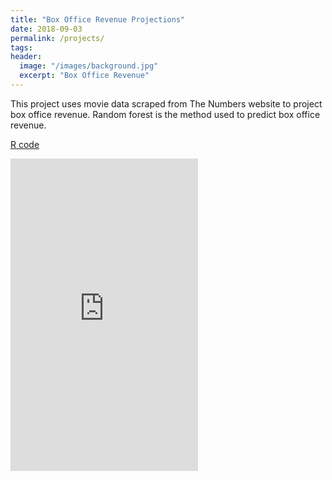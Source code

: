 ```yaml
---
title: "Box Office Revenue Projections"
date: 2018-09-03
permalink: /projects/
tags:
header:
  image: "/images/background.jpg"
  excerpt: "Box Office Revenue"
---
```


This project uses movie data scraped from The Numbers website to project box office revenue. Random forest is the method used to predict box office revenue.  

[R code](https://jmmerrell.github.io/movie_random_forest/final_project.R)

<embed src="https://jmmerrell.github.io/movie_random_forest/final_project.pdf" width="300" height="500" type="application/pdf" />
